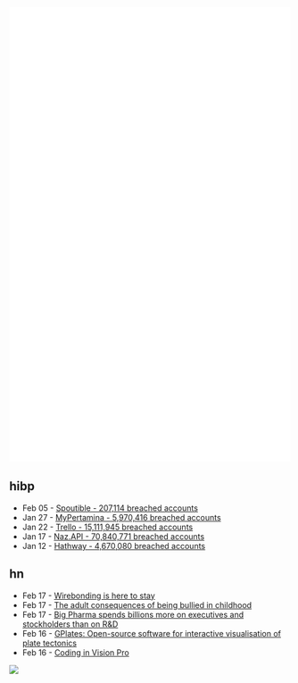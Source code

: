 ![Metrics](https://raw.githubusercontent.com/phixion/phixion/master/metrics.svg)

## hibp

<!--
for https://github.com/phixion/phixion/blob/main/.github/workflows/feeds.yml
-->
<!--START_SECTION:haveibeenpwnd-->
- Feb 05 - [Spoutible - 207,114 breached accounts](https://haveibeenpwned.com/PwnedWebsites#Spoutible)
- Jan 27 - [MyPertamina - 5,970,416 breached accounts](https://haveibeenpwned.com/PwnedWebsites#MyPertamina)
- Jan 22 - [Trello - 15,111,945 breached accounts](https://haveibeenpwned.com/PwnedWebsites#Trello)
- Jan 17 - [Naz.API - 70,840,771 breached accounts](https://haveibeenpwned.com/PwnedWebsites#NazApi)
- Jan 12 - [Hathway - 4,670,080 breached accounts](https://haveibeenpwned.com/PwnedWebsites#Hathway)
<!--END_SECTION:haveibeenpwnd-->

## hn

<!--
for https://github.com/phixion/phixion/blob/main/.github/workflows/feeds.yml
-->
<!--START_SECTION:hn-->
- Feb 17 - [Wirebonding is here to stay](https://semiengineering.com/wirebonding-is-here-to-stay/)
- Feb 17 - [The adult consequences of being bullied in childhood](https://www.sciencedirect.com/science/article/pii/S0277953624001345)
- Feb 17 - [Big Pharma spends billions more on executives and stockholders than on R&D](https://arstechnica.com/science/2024/02/big-pharma-spends-billions-more-on-executives-and-stockholders-than-on-rd/)
- Feb 16 - [GPlates: Open-source software for interactive visualisation of plate tectonics](https://www.gplates.org/)
- Feb 16 - [Coding in Vision Pro](https://willem.com/blog/2024-02-16_vision-pro/)
<!--END_SECTION:hn-->

<!--
for https://yhype.me
-->
![](https://hit.yhype.me/github/profile?user_id=13013670)
